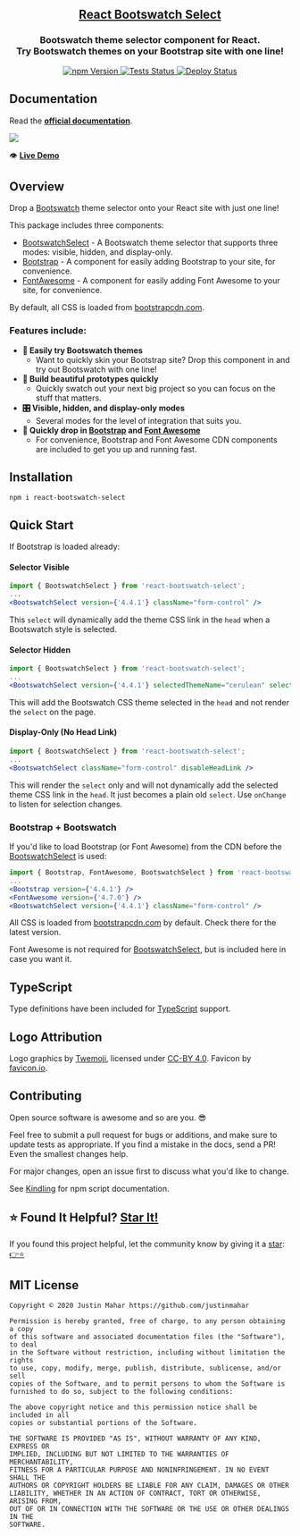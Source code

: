<h2 align="center">
  <a href="https://github.com/justinmahar/react-bootswatch-select">React Bootswatch Select</a>
</h2>
<h3 align="center">
  Bootswatch theme selector component for React.<br/>Try Bootswatch themes on your Bootstrap site with one line!
</h3>
<p align="center">
  <a href="https://badge.fury.io/js/react-bootswatch-select">
    <img src="https://badge.fury.io/js/react-bootswatch-select.svg" alt="npm Version"/>
  </a>
  <a href="https://github.com/justinmahar/react-bootswatch-select/actions?query=workflow%3ATests">
    <img src="https://github.com/justinmahar/react-bootswatch-select/workflows/Tests/badge.svg" alt="Tests Status"/>
  </a>
  <a href="https://github.com/justinmahar/react-bootswatch-select/actions?query=workflow%3ADeploy">
    <img src="https://github.com/justinmahar/react-bootswatch-select/workflows/Deploy/badge.svg" alt="Deploy Status"/>
  </a>
</p>

## Documentation

Read the **[official documentation](https://justinmahar.github.io/react-bootswatch-select/)**.

<a href="https://justinmahar.github.io/react-bootswatch-select-demo/" target="_blank" rel="noopener noreferrer"><img src="./src/__docz__/images/demo.gif" /></a>

👁️ **[Live Demo](https://justinmahar.github.io/react-bootswatch-select-demo/)**

## Overview

Drop a [Bootswatch](https://bootswatch.com/) theme selector onto your React site with just one line!

This package includes three components:

- [BootswatchSelect](https://justinmahar.github.io/react-bootswatch-select/BootswatchSelect) - A Bootswatch theme selector that supports three modes: visible, hidden, and display-only.
- [Bootstrap](https://justinmahar.github.io/react-bootswatch-select/Bootstrap) - A component for easily adding Bootstrap to your site, for convenience.
- [FontAwesome](https://justinmahar.github.io/react-bootswatch-select/FontAwesome) - A component for easily adding Font Awesome to your site, for convenience.

By default, all CSS is loaded from [bootstrapcdn.com](https://www.bootstrapcdn.com/).

### Features include:

- **🎨 Easily try Bootswatch themes**
  - Want to quickly skin your Bootstrap site? Drop this component in and try out Bootswatch with one line!
- **🌠 Build beautiful prototypes quickly**
  - Quickly swatch out your next big project so you can focus on the stuff that matters.
- **🎛️ Visible, hidden, and display-only modes**
  - Several modes for the level of integration that suits you.
- **🎁 Quickly drop in [Bootstrap](https://justinmahar.github.io/react-bootswatch-select/Bootstrap) and [Font Awesome](https://justinmahar.github.io/react-bootswatch-select/FontAwesome)**
  - For convenience, Bootstrap and Font Awesome CDN components are included to get you up and running fast.

## Installation

```
npm i react-bootswatch-select
```

## Quick Start

If Bootstrap is loaded already:

#### Selector Visible

```jsx
import { BootswatchSelect } from 'react-bootswatch-select';
...
<BootswatchSelect version={'4.4.1'} className="form-control" />
```

This `select` will dynamically add the theme CSS link in the `head` when a Bootswatch style is selected.

#### Selector Hidden

```jsx
import { BootswatchSelect } from 'react-bootswatch-select';
...
<BootswatchSelect version={'4.4.1'} selectedThemeName="cerulean" selectorHidden />
```

This will add the Bootswatch CSS theme selected in the `head` and not render the `select` on the page.

#### Display-Only (No Head Link)

```jsx
import { BootswatchSelect } from 'react-bootswatch-select';
...
<BootswatchSelect className="form-control" disableHeadLink />
```

This will render the `select` only and will not dynamically add the selected theme CSS link in the `head`. It just becomes a plain old `select`. Use `onChange` to listen for selection changes.

### Bootstrap + Bootswatch

If you'd like to load Bootstrap (or Font Awesome) from the CDN before the [BootswatchSelect](https://justinmahar.github.io/react-bootswatch-select/BootswatchSelect) is used:

```jsx
import { Bootstrap, FontAwesome, BootswatchSelect } from 'react-bootswatch-select';
...
<Bootstrap version={'4.4.1'} />
<FontAwesome version={'4.7.0'} />
<BootswatchSelect version={'4.4.1'} className="form-control" />
```

All CSS is loaded from [bootstrapcdn.com](https://www.bootstrapcdn.com/) by default. Check there for the latest version.

Font Awesome is not required for [BootswatchSelect](https://justinmahar.github.io/react-bootswatch-select/BootswatchSelect), but is included here in case you want it.

## TypeScript

Type definitions have been included for [TypeScript](https://www.typescriptlang.org/) support.

## Logo Attribution

Logo graphics by [Twemoji](https://github.com/twitter/twemoji), licensed under [CC-BY 4.0](https://creativecommons.org/licenses/by/4.0/). Favicon by [favicon.io](https://favicon.io/emoji-favicons/).

## Contributing

Open source software is awesome and so are you. 😎

Feel free to submit a pull request for bugs or additions, and make sure to update tests as appropriate. If you find a mistake in the docs, send a PR! Even the smallest changes help.

For major changes, open an issue first to discuss what you'd like to change.

See [Kindling](https://tinyurl.com/kindlingscripts) for npm script documentation.

## ⭐ Found It Helpful? [Star It!](https://github.com/justinmahar/react-bootswatch-select/stargazers)

If you found this project helpful, let the community know by giving it a [star](https://github.com/justinmahar/react-bootswatch-select/stargazers): [👉⭐](https://github.com/justinmahar/react-bootswatch-select/stargazers)

## MIT License

```
Copyright © 2020 Justin Mahar https://github.com/justinmahar

Permission is hereby granted, free of charge, to any person obtaining a copy
of this software and associated documentation files (the "Software"), to deal
in the Software without restriction, including without limitation the rights
to use, copy, modify, merge, publish, distribute, sublicense, and/or sell
copies of the Software, and to permit persons to whom the Software is
furnished to do so, subject to the following conditions:

The above copyright notice and this permission notice shall be included in all
copies or substantial portions of the Software.

THE SOFTWARE IS PROVIDED "AS IS", WITHOUT WARRANTY OF ANY KIND, EXPRESS OR
IMPLIED, INCLUDING BUT NOT LIMITED TO THE WARRANTIES OF MERCHANTABILITY,
FITNESS FOR A PARTICULAR PURPOSE AND NONINFRINGEMENT. IN NO EVENT SHALL THE
AUTHORS OR COPYRIGHT HOLDERS BE LIABLE FOR ANY CLAIM, DAMAGES OR OTHER
LIABILITY, WHETHER IN AN ACTION OF CONTRACT, TORT OR OTHERWISE, ARISING FROM,
OUT OF OR IN CONNECTION WITH THE SOFTWARE OR THE USE OR OTHER DEALINGS IN THE
SOFTWARE.
```
